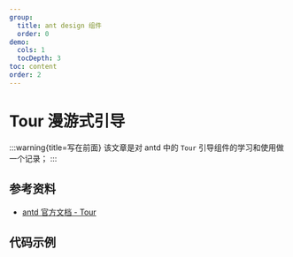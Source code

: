 ```yaml
---
group:
  title: ant design 组件
  order: 0
demo:
  cols: 1
  tocDepth: 3
toc: content
order: 2
---
```


# Tour 漫游式引导

:::warning{title=写在前面}
该文章是对 antd 中的 `Tour` 引导组件的学习和使用做一个记录；
:::

## 参考资料

- <a href="https://ant.design/components/tour-cn" target="_blank">antd 官方文档 - Tour</a>

## 代码示例

<code src="../demos/Tour/Base.tsx"></code>
<code src="../demos/Tour/Placement.tsx"></code>
